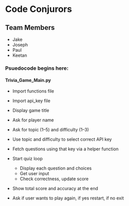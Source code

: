 # Code Conjurors

## Team Members
- Jake
- Joseph
- Paul
- Keetan

### Psuedocode begins here:

#### Trivia_Game_Main.py
- Import functions file
- Import api_key file

- Display game title

- Ask for player name

- Ask for topic (1–5) and difficulty (1–3)

- Use topic and difficulty to select correct API key

- Fetch questions using that key via a helper function

- Start quiz loop
    - Display each question and choices
    - Get user input
    - Check correctness, update score

- Show total score and accuracy at the end

- Ask if user wants to play again, if yes restart, if no exit